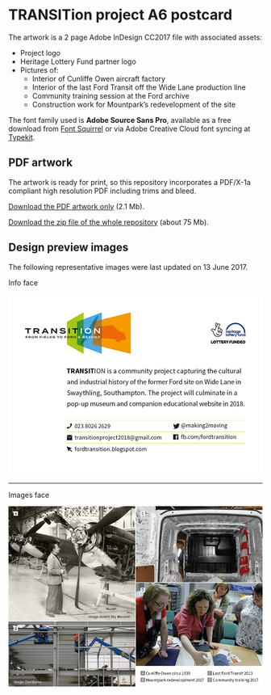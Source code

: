 # TRANSITion project A6 postcard

The artwork is a 2 page Adobe InDesign CC2017 file with associated assets:

* Project logo
* Heritage Lottery Fund partner logo
* Pictures of:
    * Interior of Cunliffe Owen aircraft factory
    * Interior of the last Ford Transit off the Wide Lane production line
    * Community training session at the Ford archive
    * Construction work for Mountpark’s redevelopment of the site

The font family used is **Adobe Source Sans Pro**, available as a free download from [Font Squirrel](https://www.fontsquirrel.com/fonts/source-sans-pro) or via Adobe Creative Cloud font syncing at [Typekit](https://typekit.com/fonts/source-sans).

## PDF artwork

The artwork is ready for print, so this repository incorporates a PDF/X-1a compliant high resolution PDF including trims and bleed.

[Download the PDF artwork only](artwork/transition_A6-postcard_2-sided.pdf?raw=true) (2.1 Mb).

[Download the zip file of the whole repository](https://github.com/watershed/transition-a6-postcard/archive/master.zip) (about 75 Mb).

## Design preview images

The following representative images were last updated on 13 June 2017.

Info face

![TRANSITion postcard info](design-preview/transition-A6-postcard_info.png?raw=true)

- - -

Images face

![TRANSITion postcard images](design-preview/transition-A6-postcard_images.jpg?raw=true)
